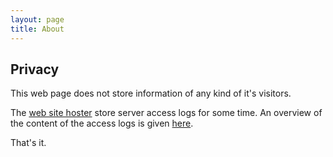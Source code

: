 ```yaml
---
layout: page
title: About
---
```


## Privacy

This web page does not store information of any kind of it's visitors. 

The [web site hoster](https://www.variomedia.de) store server access logs for some time. An overview of the content of the access logs is given [here](https://www.variomedia.de/faq/Wie-sind-die-HTTP-Access-Logs-aufgebaut/article/311).

That's it.

